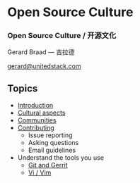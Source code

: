 # Open Source Culture

### Open Source Culture / 开源文化
Gerard Braad — 吉拉德

gerard@unitedstack.com


## Topics

  * [Introduction](./01-introduction.html)
  * [Cultural aspects](./02-cultural-aspects.html)
  * [Communities](./03-communities.html)
  * [Contributing](./04-contributing.html)
    * Issue reporting
    * Asking questions
    * Email guidelines
  * Understand the tools you use
    * [Git and Gerrit](./05-git-and-gerrit.html)
    * [Vi / Vim](./06-vim-editor.html)
